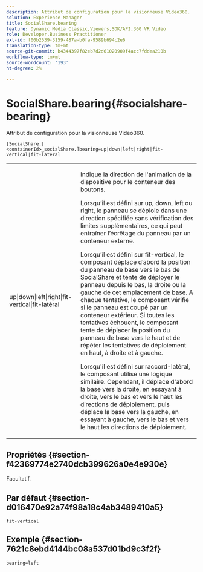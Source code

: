 ```yaml
---
description: Attribut de configuration pour la visionneuse Video360.
solution: Experience Manager
title: SocialShare.bearing
feature: Dynamic Media Classic,Viewers,SDK/API,360 VR Video
role: Developer,Business Practitioner
exl-id: f00b2539-3159-487a-b0fa-9589b694c2e6
translation-type: tm+mt
source-git-commit: b4344397f82eb7d2d61020909f4acc7fddea210b
workflow-type: tm+mt
source-wordcount: '193'
ht-degree: 2%

---
```


# SocialShare.bearing{#socialshare-bearing}

Attribut de configuration pour la visionneuse Video360.

`[SocialShare.|<containerId>_socialShare.]bearing=up|down|left|right|fit-vertical|fit-lateral`

<table id="table_C616483932C2482CA9794DDD7313FD7C"> 
 <tbody> 
  <tr> 
   <td colname="col1"> <p> <span class="codeph"> up|down|left|right|fit-vertical|fit-latéral</span> </p> </td> 
   <td colname="col2"> <p> Indique la direction de l'animation de la diapositive pour le conteneur des boutons. </p> <p> Lorsqu’il est défini sur <span class="codeph"> up</span>, <span class="codeph"> down</span>, <span class="codeph"> left</span> ou <span class="codeph"> right</span>, le panneau se déploie dans une direction spécifiée sans vérification des limites supplémentaires, ce qui peut entraîner l’écrêtage du panneau par un conteneur externe. </p> <p>Lorsqu’il est défini sur <span class="codeph"> fit-vertical</span>, le composant déplace d’abord la position du panneau de base vers le bas de SocialShare et tente de déployer le panneau depuis le bas, la droite ou la gauche de cet emplacement de base. A chaque tentative, le composant vérifie si le panneau est coupé par un conteneur extérieur. Si toutes les tentatives échouent, le composant tente de déplacer la position du panneau de base vers le haut et de répéter les tentatives de déploiement en haut, à droite et à gauche. </p> <p>Lorsqu'il est défini sur <span class="codeph"> raccord-latéral</span>, le composant utilise une logique similaire. Cependant, il déplace d'abord la base vers la droite, en essayant à droite, vers le bas et vers le haut les directions de déploiement, puis déplace la base vers la gauche, en essayant à gauche, vers le bas et vers le haut les directions de déploiement. </p> </td> 
  </tr> 
 </tbody> 
</table>

## Propriétés {#section-f42369774e2740dcb399626a0e4e930e}

Facultatif.

## Par défaut {#section-d016470e92a74f98a18c4ab3489410a5}

`fit-vertical`

## Exemple {#section-7621c8ebd4144bc08a537d01bd9c3f2f}

```
bearing=left
```
